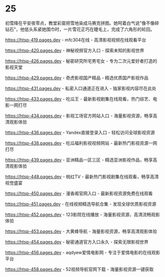 # 25
初雪降在平安夜零点，教堂彩窗把雪地染成马赛克拼图。她呵着白气说"像不像碎钻石"，他低头系紧她围巾时，一片雪花正巧在睫毛上，完成了六角形的轮回。

https://htsp-419.pages.dev - mfc304在线 - 高清影视视频在线观看平台

https://htsp-420.pages.dev - 神秘视频官方入口 - 探索未知的影视世界

https://htsp-426.pages.dev - 秘密研究所宅男宅女 - 专为二次元爱好者打造的影视天堂

https://htsp-429.pages.dev - 奇虎影视国产精品 - 精选优质国产影视作品

https://htsp-431.pages.dev - 私密入口通道正在进入 - 独家影视内容尽在此处

https://htsp-433.pages.dev - 吃瓜王 - 最新影视剧集在线观看，热门综艺、电影一网打尽

https://htsp-434.pages.dev - 影视工场官方网站入口 - 海量影视资源，畅享高清观影体验

https://htsp-436.pages.dev - Yandex直接登录入口 - 轻松访问全球影视资源

https://htsp-438.pages.dev - 吃瓜福利影视视频网站 - 最新热门影视资源一网打尽

https://htsp-439.pages.dev - 亚洲精品一区三区 - 精选亚洲影视作品，畅享高清观影体验

https://htsp-448.pages.dev - 桃红TV - 最新热门影视剧集在线观看，畅享高清视觉盛宴

https://htsp-450.pages.dev - 漫香阁官网入口 - 最新影视资源免费在线观看

https://htsp-451.pages.dev - 在线视频精选导航合集 - 发现全球优质影视资源

https://htsp-452.pages.dev - 123影院在线播放 - 海量影视资源，高清流畅观影体验

https://htsp-453.pages.dev - 大黄蜂导航 - 海量影视资源，畅享高清观影体验

https://htsp-454.pages.dev - 秘密通道官方入口永久 - 探索无限影视世界

https://htsp-456.pages.dev - aqdyew爱情电影网 - 专注于爱情电影的在线观影平台

https://htsp-458.pages.dev - 52视频导航官网下载 - 海量影视资源一键获取

